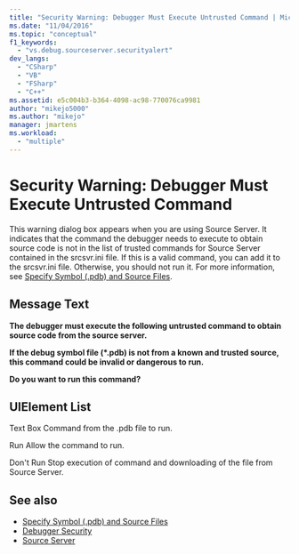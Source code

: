 ```yaml
---
title: "Security Warning: Debugger Must Execute Untrusted Command | Microsoft Docs"
ms.date: "11/04/2016"
ms.topic: "conceptual"
f1_keywords:
  - "vs.debug.sourceserver.securityalert"
dev_langs:
  - "CSharp"
  - "VB"
  - "FSharp"
  - "C++"
ms.assetid: e5c004b3-b364-4098-ac98-770076ca9981
author: "mikejo5000"
ms.author: "mikejo"
manager: jmartens
ms.workload:
  - "multiple"
---
```

# Security Warning: Debugger Must Execute Untrusted Command
This warning dialog box appears when you are using Source Server. It indicates that the command the debugger needs to execute to obtain source code is not in the list of trusted commands for Source Server contained in the srcsvr.ini file. If this is a valid command, you can add it to the srcsvr.ini file. Otherwise, you should not run it. For more information, see [Specify Symbol (.pdb) and Source Files](../debugger/specify-symbol-dot-pdb-and-source-files-in-the-visual-studio-debugger.md).

## Message Text
 **The debugger must execute the following untrusted command to obtain source code from the source server.**

 **If the debug symbol file (\*.pdb) is not from a known and trusted source, this command could be invalid or dangerous to run.**

 **Do you want to run this command?**

## UIElement List
 Text Box
 Command from the .pdb file to run.

 Run
 Allow the command to run.

 Don't Run
 Stop execution of command and downloading of the file from Source Server.

## See also
- [Specify Symbol (.pdb) and Source Files](../debugger/specify-symbol-dot-pdb-and-source-files-in-the-visual-studio-debugger.md)
- [Debugger Security](../debugger/debugger-security.md)
- [Source Server](/windows/desktop/Debug/source-server-and-source-indexing)